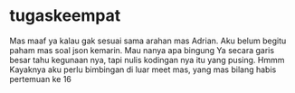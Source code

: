 # tugaskeempat
Mas maaf ya kalau gak sesuai sama arahan mas Adrian. Aku belum begitu paham mas soal json kemarin. 
Mau nanya apa bingung
Ya secara garis besar tahu kegunaan nya, tapi nulis kodingan nya itu yang pusing. Hmmm
Kayaknya aku perlu bimbingan di luar meet mas, yang mas bilang habis pertemuan ke 16
